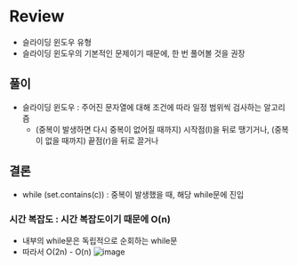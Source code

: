 # Review
- 슬라이딩 윈도우 유형
- 슬라이딩 윈도우의 기본적인 문제이기 때문에, 한 번 풀어볼 것을 권장

## 풀이
- 슬라이딩 윈도우 : 주어진 문자열에 대해 조건에 따라 일정 범위씩 검사하는 알고리즘
  - (중복이 발생하면 다시 중복이 없어질 때까지) 시작점(l)을 뒤로 땡기거나, (중복이 없을 때까지) 끝점(r)을 뒤로 끌거나 

## 결론
- while (set.contains(c)) : 중복이 발생했을 때, 해당 while문에 진입

### 시간 복잡도 : 시간 복잡도이기 때문에 O(n)
- 내부의 while문은 독립적으로 순회하는 while문
- 따라서 O(2n) - O(n)
![image](https://github.com/eunbileeme/algorithm/assets/103405457/8fb73eea-bd66-427f-9fcc-630b1c29e285)



